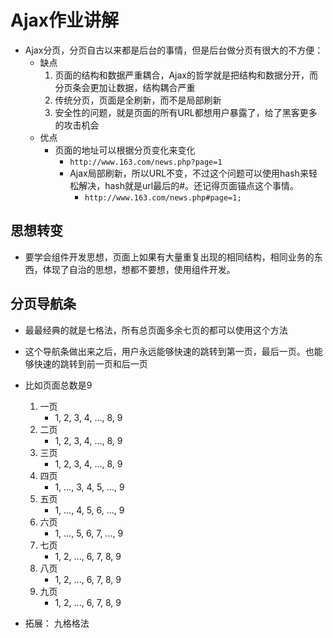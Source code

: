 # Ajax作业讲解
* Ajax分页，分页自古以来都是后台的事情，但是后台做分页有很大的不方便：
    * 缺点
        1. 页面的结构和数据严重耦合，Ajax的哲学就是把结构和数据分开，而分页条会更加让数据，结构耦合严重
        2. 传统分页，页面是全刷新，而不是局部刷新
        3. 安全性的问题，就是页面的所有URL都想用户暴露了，给了黑客更多的攻击机会
    * 优点
        * 页面的地址可以根据分页变化来变化
            * `http://www.163.com/news.php?page=1`
            * Ajax局部刷新，所以URL不变，不过这个问题可以使用hash来轻松解决，hash就是url最后的#。还记得页面锚点这个事情。
                * `http://www.163.com/news.php#page=1;`
                
## 思想转变
* 要学会组件开发思想，页面上如果有大量重复出现的相同结构，相同业务的东西，体现了自治的思想，想都不要想，使用组件开发。

## 分页导航条
* 最最经典的就是七格法，所有总页面多余七页的都可以使用这个方法
* 这个导航条做出来之后，用户永远能够快速的跳转到第一页，最后一页。也能够快速的跳转到前一页和后一页
* 比如页面总数是9
    1. 一页
        * 1, 2, 3, 4, ..., 8, 9
    2. 二页
        * 1, 2, 3, 4, ..., 8, 9
    3. 三页
        * 1, 2, 3, 4, ..., 8, 9
    4. 四页
        * 1, ..., 3, 4, 5, ..., 9
    5. 五页
        * 1, ..., 4, 5, 6, ..., 9
    6. 六页
        * 1, ..., 5, 6, 7, ..., 9
    7. 七页
        * 1, 2, ..., 6, 7, 8, 9
    8. 八页
        * 1, 2, ..., 6, 7, 8, 9
    9. 九页
        * 1, 2, ..., 6, 7, 8, 9
    
* 拓展： 九格格法   
        